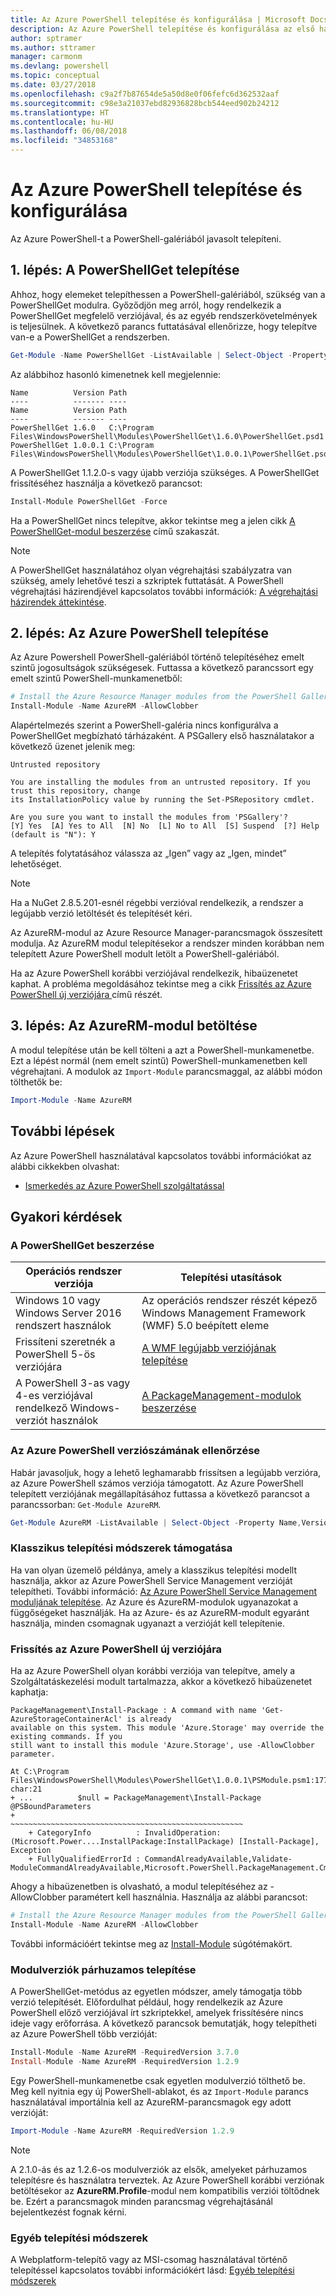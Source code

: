 ```yaml
---
title: Az Azure PowerShell telepítése és konfigurálása | Microsoft Docs
description: Az Azure PowerShell telepítése és konfigurálása az első használathoz.
author: sptramer
ms.author: sttramer
manager: carmonm
ms.devlang: powershell
ms.topic: conceptual
ms.date: 03/27/2018
ms.openlocfilehash: c9a2f7b87654de5a50d8e0f06fefc6d362532aaf
ms.sourcegitcommit: c98e3a21037ebd82936828bcb544eed902b24212
ms.translationtype: HT
ms.contentlocale: hu-HU
ms.lasthandoff: 06/08/2018
ms.locfileid: "34853168"
---
```

# <a name="install-and-configure-azure-powershell"></a>Az Azure PowerShell telepítése és konfigurálása

Az Azure PowerShell-t a PowerShell-galériából javasolt telepíteni.

## <a name="step-1-install-powershellget"></a>1. lépés: A PowerShellGet telepítése

Ahhoz, hogy elemeket telepíthessen a PowerShell-galériából, szükség van a PowerShellGet modulra. Győződjön meg arról, hogy rendelkezik a PowerShellGet megfelelő verziójával, és az egyéb rendszerkövetelmények is teljesülnek. A következő parancs futtatásával ellenőrizze, hogy telepítve van-e a PowerShellGet a rendszerben.

```powershell
Get-Module -Name PowerShellGet -ListAvailable | Select-Object -Property Name,Version,Path
```

Az alábbihoz hasonló kimenetnek kell megjelennie:

```Output
Name          Version Path
----          ------- ----
Name          Version Path
----          ------- ----
PowerShellGet 1.6.0   C:\Program Files\WindowsPowerShell\Modules\PowerShellGet\1.6.0\PowerShellGet.psd1
PowerShellGet 1.0.0.1 C:\Program Files\WindowsPowerShell\Modules\PowerShellGet\1.0.0.1\PowerShellGet.psd1
```

A PowerShellGet 1.1.2.0-s vagy újabb verziója szükséges. A PowerShellGet frissítéséhez használja a következő parancsot:

```powershell
Install-Module PowerShellGet -Force
```

Ha a PowerShellGet nincs telepítve, akkor tekintse meg a jelen cikk [A PowerShellGet-modul beszerzése](#how-to-get-powershellget) című szakaszát.

> [!NOTE]
> A PowerShellGet használatához olyan végrehajtási szabályzatra van szükség, amely lehetővé teszi a szkriptek futtatását. A PowerShell végrehajtási házirendjével kapcsolatos további információk: [A végrehajtási házirendek áttekintése](/powershell/module/microsoft.powershell.core/about/about_execution_policies).

## <a name="step-2-install-azure-powershell"></a>2. lépés: Az Azure PowerShell telepítése

Az Azure Powershell PowerShell-galériából történő telepítéséhez emelt szintű jogosultságok szükségesek. Futtassa a következő parancssort egy emelt szintű PowerShell-munkamenetből:

```powershell
# Install the Azure Resource Manager modules from the PowerShell Gallery
Install-Module -Name AzureRM -AllowClobber
```

Alapértelmezés szerint a PowerShell-galéria nincs konfigurálva a PowerShellGet megbízható tárházaként. A PSGallery első használatakor a következő üzenet jelenik meg:

```Output
Untrusted repository

You are installing the modules from an untrusted repository. If you trust this repository, change
its InstallationPolicy value by running the Set-PSRepository cmdlet.

Are you sure you want to install the modules from 'PSGallery'?
[Y] Yes  [A] Yes to All  [N] No  [L] No to All  [S] Suspend  [?] Help (default is "N"): Y
```

A telepítés folytatásához válassza az „Igen” vagy az „Igen, mindet” lehetőséget.

> [!NOTE]
> Ha a NuGet 2.8.5.201-esnél régebbi verzióval rendelkezik, a rendszer a legújabb verzió letöltését és telepítését kéri.

Az AzureRM-modul az Azure Resource Manager-parancsmagok összesített modulja. Az AzureRM modul telepítésekor a rendszer minden korábban nem telepített Azure PowerShell modult letölt a PowerShell-galériából.

Ha az Azure PowerShell korábbi verziójával rendelkezik, hibaüzenetet kaphat. A probléma megoldásához tekintse meg a cikk [Frissítés az Azure PowerShell új verziójára ](#update-azps) című részét.

## <a name="step-3-load-the-azurerm-module"></a>3. lépés: Az AzureRM-modul betöltése
A modul telepítése után be kell tölteni a azt a PowerShell-munkamenetbe. Ezt a lépést normál (nem emelt szintű) PowerShell-munkamenetben kell végrehajtani. A modulok az `Import-Module` parancsmaggal, az alábbi módon tölthetők be:

```powershell
Import-Module -Name AzureRM
```

## <a name="next-steps"></a>További lépések

Az Azure PowerShell használatával kapcsolatos további információkat az alábbi cikkekben olvashat:

* [Ismerkedés az Azure PowerShell szolgáltatással](get-started-azureps.md)

## <a name="frequently-asked-questions"></a>Gyakori kérdések

### <a name="how-to-get-powershellget"></a>A PowerShellGet beszerzése

|Operációs rendszer verziója|Telepítési utasítások|
|---|---|
|Windows 10 vagy Windows Server 2016 rendszert használok|Az operációs rendszer részét képező Windows Management Framework (WMF) 5.0 beépített eleme|
|Frissíteni szeretnék a PowerShell 5-ös verziójára|[A WMF legújabb verziójának telepítése](https://www.microsoft.com/en-us/download/details.aspx?id=54616)|
|A PowerShell 3-as vagy 4-es verziójával rendelkező Windows-verziót használok|[A PackageManagement-modulok beszerzése](http://go.microsoft.com/fwlink/?LinkID=746217)|

<a id="helpmechoose"></a>
### <a name="checking-the-version-of-azure-powershell"></a>Az Azure PowerShell verziószámának ellenőrzése

Habár javasoljuk, hogy a lehető leghamarabb frissítsen a legújabb verzióra, az Azure PowerShell számos verziója támogatott. Az Azure PowerShell telepített verziójának megállapításához futtassa a következő parancsot a parancssorban: `Get-Module AzureRM`.

```powershell
Get-Module AzureRM -ListAvailable | Select-Object -Property Name,Version,Path
```

### <a name="support-for-classic-deployment-methods"></a>Klasszikus telepítési módszerek támogatása

Ha van olyan üzemelő példánya, amely a klasszikus telepítési modellt használja, akkor az Azure PowerShell Service Management verzióját telepítheti. További információ: [Az Azure PowerShell Service Management moduljának telepítése](/powershell/azure/servicemanagement/install-azure-ps). Az Azure és AzureRM-modulok ugyanazokat a függőségeket használják. Ha az Azure- és az AzureRM-modult egyaránt használja, minden csomagnak ugyanazt a verzióját kell telepítenie.

### <a id="update-azps"></a>Frissítés az Azure PowerShell új verziójára

Ha az Azure PowerShell olyan korábbi verziója van telepítve, amely a Szolgáltatáskezelési modult tartalmazza, akkor a következő hibaüzenetet kaphatja:

```Output
PackageManagement\Install-Package : A command with name 'Get-AzureStorageContainerAcl' is already
available on this system. This module 'Azure.Storage' may override the existing commands. If you
still want to install this module 'Azure.Storage', use -AllowClobber parameter.

At C:\Program Files\WindowsPowerShell\Modules\PowerShellGet\1.0.0.1\PSModule.psm1:1772 char:21
+ ...          $null = PackageManagement\Install-Package @PSBoundParameters
+                      ~~~~~~~~~~~~~~~~~~~~~~~~~~~~~~~~~~~~~~~~~~~~~~~~~~~~
    + CategoryInfo          : InvalidOperation: (Microsoft.Power....InstallPackage:InstallPackage) [Install-Package], Exception
    + FullyQualifiedErrorId : CommandAlreadyAvailable,Validate-ModuleCommandAlreadyAvailable,Microsoft.PowerShell.PackageManagement.Cmdlets.InstallPackage
```

Ahogy a hibaüzenetben is olvasható, a modul telepítéséhez az -AllowClobber paramétert kell használnia. Használja az alábbi parancsot:

```powershell
# Install the Azure Resource Manager modules from the PowerShell Gallery
Install-Module -Name AzureRM -AllowClobber
```

További információért tekintse meg az [Install-Module](https://msdn.microsoft.com/powershell/reference/5.1/PowerShellGet/install-module) súgótémakört.

### <a name="installing-module-versions-side-by-side"></a>Modulverziók párhuzamos telepítése

A PowerShellGet-metódus az egyetlen módszer, amely támogatja több verzió telepítését. Előfordulhat például, hogy rendelkezik az Azure PowerShell előző verziójával írt szkriptekkel, amelyek frissítésére nincs ideje vagy erőforrása. A következő parancsok bemutatják, hogy telepítheti az Azure PowerShell több verzióját:

```powershell
Install-Module -Name AzureRM -RequiredVersion 3.7.0
Install-Module -Name AzureRM -RequiredVersion 1.2.9
```

Egy PowerShell-munkamenetbe csak egyetlen modulverzió tölthető be. Meg kell nyitnia egy új PowerShell-ablakot, és az `Import-Module` parancs használatával importálnia kell az AzureRM-parancsmagok egy adott verzióját:

```powershell
Import-Module -Name AzureRM -RequiredVersion 1.2.9
```

> [!NOTE]
> A 2.1.0-ás és az 1.2.6-os modulverziók az elsők, amelyeket párhuzamos telepítésre és használatra terveztek. Az Azure PowerShell korábbi verziónak betöltésekor az **AzureRM.Profile**-modul nem kompatibilis verziói töltődnek be. Ezért a parancsmagok minden parancsmag végrehajtásánál bejelentkezést fognak kérni.

### <a name="other-installation-methods"></a>Egyéb telepítési módszerek

A Webplatform-telepítő vagy az MSI-csomag használatával történő telepítéssel kapcsolatos további információkért lásd: [Egyéb telepítési módszerek](other-install.md)
